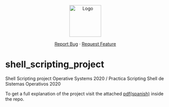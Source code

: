 <p align="center">
  <a href="https://github.com/AlvaroMartinezQ/shell_scripting_project">
    <img src="https://github.com/AlvaroMartinezQ/shell_scripting_project/blob/master/bash-logo.png" alt="Logo" width="100" height="100">
  </a>
</p>

<p align="center">
    <a href="https://github.com/AlvaroMartinezQ/shell_scripting_project/issues">Report Bug</a>
    ·
    <a href="https://github.com/AlvaroMartinezQ/shell_scripting_project/pulls">Request Feature</a>
</p>

# shell_scripting_project
Shell Scripting project Operative Systems 2020 / Practica Scripting Shell de Sistemas Operativos 2020

To get a full explanation of the project visit the attached <a href=https://github.com/AlvaroMartinezQ/shell_scripting_project/blob/master/Memoria_SO_Practica_ScriptingFinal.pdf>pdf(spanish)</a> inside the repo. 
